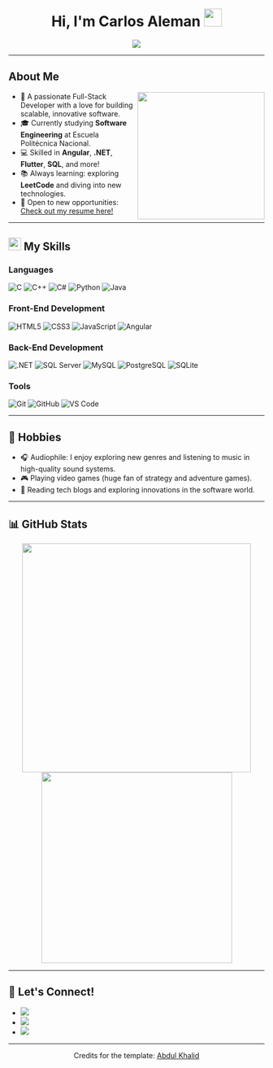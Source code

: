 <h1 align="center"><b>Hi, I'm Carlos Aleman</b> <img src="https://media.giphy.com/media/hvRJCLFzcasrR4ia7z/giphy.gif" width="35"></h1>

<p align="center">
  <a href="https://github.com/DenverCoder1/readme-typing-svg">
    <img src="https://readme-typing-svg.herokuapp.com?font=Time+New+Roman&color=cyan&size=25&center=true&vCenter=true&width=600&height=100&lines=Full-Stack+Developer+%F0%9F%94%A7;Software+Engineering+Student+%F0%9F%A7%91%E2%80%8D%F0%9F%92%BB;Tech+Enthusiast+%F0%9F%9A%80;Always+Learning+New+Skills+%F0%9F%93%9A">
  </a>
</p>

---

## **About Me**

<picture>
  <img align="right" src="https://media.giphy.com/media/ZVik7pBtu9dNS/giphy.gif" width="250px">
</picture>

- 🌟 A passionate Full-Stack Developer with a love for building scalable, innovative software.
- 🎓 Currently studying **Software Engineering** at Escuela Politécnica Nacional.
- 💻 Skilled in **Angular**, **.NET**, **Flutter**, **SQL**, and more!
- 📚 Always learning: exploring **LeetCode** and diving into new technologies.
- 🌟 Open to new opportunities: [Check out my resume here!](https://alejololer.github.io/)

---

## <img src="https://media2.giphy.com/media/QssGEmpkyEOhBCb7e1/giphy.gif" width="25"><b> My Skills</b>

### **Languages**
![C](https://img.shields.io/badge/C%20-%232370ED.svg?style=for-the-badge&logo=c&logoColor=white)
![C++](https://img.shields.io/badge/C++%20-%2300599C.svg?style=for-the-badge&logo=c%2B%2B&logoColor=white)
![C#](https://img.shields.io/badge/C%23-%23239120.svg?style=for-the-badge&logo=c-sharp&logoColor=white)
![Python](https://img.shields.io/badge/Python%20-%2314354C.svg?style=for-the-badge&logo=python&logoColor=white)
![Java](https://img.shields.io/badge/Java-%23ED8B00.svg?style=for-the-badge&logo=java&logoColor=white)

### **Front-End Development**
![HTML5](https://img.shields.io/badge/HTML5%20-%23E34F26.svg?style=for-the-badge&logo=html5&logoColor=white)
![CSS3](https://img.shields.io/badge/CSS3%20-%231572B6.svg?style=for-the-badge&logo=css3&logoColor=white)
![JavaScript](https://img.shields.io/badge/JavaScript%20-%23F7DF1E.svg?style=for-the-badge&logo=javascript&logoColor=black)
![Angular](https://img.shields.io/badge/Angular-%23DD0031.svg?style=for-the-badge&logo=angular&logoColor=white)

### **Back-End Development**
![.NET](https://img.shields.io/badge/.NET-%235C2D91.svg?style=for-the-badge&logo=dotnet&logoColor=white)
![SQL Server](https://img.shields.io/badge/SQL%20Server-%23CC2927.svg?style=for-the-badge&logo=microsoft-sql-server&logoColor=white)
![MySQL](https://img.shields.io/badge/MySQL-%2300f.svg?style=for-the-badge&logo=mysql&logoColor=white)
![PostgreSQL](https://img.shields.io/badge/PostgreSQL-%23316192.svg?style=for-the-badge&logo=postgresql&logoColor=white)
![SQLite](https://img.shields.io/badge/SQLite-%2307405e.svg?style=for-the-badge&logo=sqlite&logoColor=white)

### **Tools**
![Git](https://img.shields.io/badge/git-%23F05033.svg?style=for-the-badge&logo=git&logoColor=white)
![GitHub](https://img.shields.io/badge/github-%23121011.svg?style=for-the-badge&logo=github&logoColor=white)
![VS Code](https://img.shields.io/badge/VS%20Code-%23007ACC.svg?style=for-the-badge&logo=visual-studio-code&logoColor=white)

---

## 🌟 **Hobbies**
- 🎧 Audiophile: I enjoy exploring new genres and listening to music in high-quality sound systems.
- 🎮 Playing video games (huge fan of strategy and adventure games).
- 📖 Reading tech blogs and exploring innovations in the software world.

---

## 📊 **GitHub Stats**

<div align="center">
  <!-- Estadísticas generales -->
  <img src="https://github-readme-stats-sigma-five.vercel.app/api?username=alejololer&include_all_commits=true&count_private=true&show_icons=true&line_height=20&title_color=7A7ADB&icon_color=2234AE&text_color=D3D3D3&bg_color=0,000000,130F40" width="450">
  <!-- Lenguajes más utilizados -->
  <img src="https://github-readme-stats.vercel.app/api/top-langs?username=alejololer&show_icons=true&locale=en&layout=compact&line_height=20&title_color=7A7ADB&icon_color=2234AE&text_color=D3D3D3&bg_color=0,000000,130F40" width="375">
</div>


---

## 🤝 **Let's Connect!**
<ul>
  <li>
    <a href="https://linkedin.com/in/alejoaleman" target="_blank">
      <img src="https://img.shields.io/badge/linkedin-%230077B5.svg?style=for-the-badge&logo=linkedin&logoColor=white">
    </a>
  </li>
  <li>
    <a href="https://github.com/alejololer" target="_blank">
      <img src="https://img.shields.io/badge/github-%23121011.svg?style=for-the-badge&logo=github&logoColor=white">
    </a>
  </li>
  <li>
    <a href="mailto:acarlos29112003@gmail.com" target="_blank">
      <img src="https://img.shields.io/badge/email-%23EA4335.svg?style=for-the-badge&logo=gmail&logoColor=white">
    </a>
  </li>
</ul>

---

<div align="center">
  <p>Credits for the template: <a href="https://github.com/0xabdulkhalid">Abdul Khalid</a></p>
</div>
